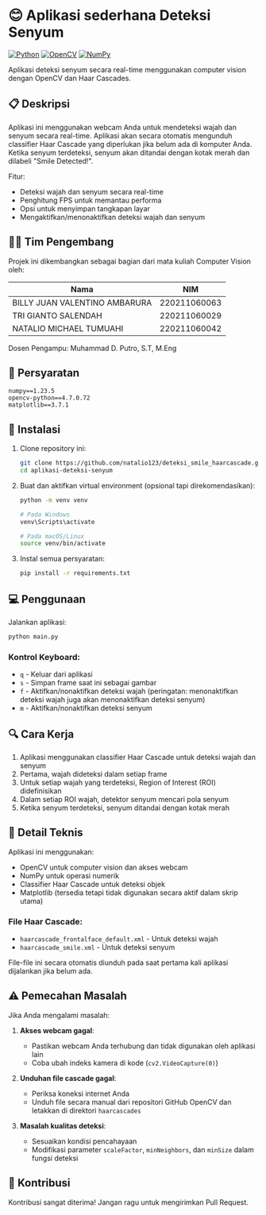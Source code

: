 
# 😊 Aplikasi sederhana Deteksi Senyum

[![Python](https://img.shields.io/badge/Python-3.7+-blue.svg)](https://www.python.org/downloads/)
[![OpenCV](https://img.shields.io/badge/OpenCV-4.7.0-green.svg)](https://opencv.org/)
[![NumPy](https://img.shields.io/badge/NumPy-1.23.5-yellow.svg)](https://numpy.org/)

Aplikasi deteksi senyum secara real-time menggunakan computer vision dengan OpenCV dan Haar Cascades.



## 📋 Deskripsi

Aplikasi ini menggunakan webcam Anda untuk mendeteksi wajah dan senyum secara real-time. Aplikasi akan secara otomatis mengunduh classifier Haar Cascade yang diperlukan jika belum ada di komputer Anda. Ketika senyum terdeteksi, senyum akan ditandai dengan kotak merah dan dilabeli "Smile Detected!".

Fitur:
- Deteksi wajah dan senyum secara real-time
- Penghitung FPS untuk memantau performa
- Opsi untuk menyimpan tangkapan layar
- Mengaktifkan/menonaktifkan deteksi wajah dan senyum

## 👨‍💻 Tim Pengembang

Projek ini dikembangkan sebagai bagian dari mata kuliah Computer Vision oleh:

| Nama                           | NIM           |
|--------------------------------|---------------|
| BILLY JUAN VALENTINO AMBARURA  |220211060063   | 
| TRI GIANTO SALENDAH            |220211060029   |
| NATALIO MICHAEL TUMUAHI        |220211060042   | 

Dosen Pengampu: Muhammad D. Putro, S.T, M.Eng


## 🔧 Persyaratan

```
numpy==1.23.5
opencv-python==4.7.0.72
matplotlib==3.7.1
```

## 🚀 Instalasi

1. Clone repository ini:
   ```bash
   git clone https://github.com/natalio123/deteksi_smile_haarcascade.git
   cd aplikasi-deteksi-senyum
   ```

2. Buat dan aktifkan virtual environment (opsional tapi direkomendasikan):
   ```bash
   python -m venv venv
   
   # Pada Windows
   venv\Scripts\activate
   
   # Pada macOS/Linux
   source venv/bin/activate
   ```

3. Instal semua persyaratan:
   ```bash
   pip install -r requirements.txt
   ```

## 💻 Penggunaan

Jalankan aplikasi:
```bash
python main.py
```

### Kontrol Keyboard:
- `q` - Keluar dari aplikasi
- `s` - Simpan frame saat ini sebagai gambar
- `f` - Aktifkan/nonaktifkan deteksi wajah (peringatan: menonaktifkan deteksi wajah juga akan menonaktifkan deteksi senyum)
- `m` - Aktifkan/nonaktifkan deteksi senyum

## 🔍 Cara Kerja

1. Aplikasi menggunakan classifier Haar Cascade untuk deteksi wajah dan senyum
2. Pertama, wajah dideteksi dalam setiap frame
3. Untuk setiap wajah yang terdeteksi, Region of Interest (ROI) didefinisikan
4. Dalam setiap ROI wajah, detektor senyum mencari pola senyum
5. Ketika senyum terdeteksi, senyum ditandai dengan kotak merah

## 🧠 Detail Teknis

Aplikasi ini menggunakan:
- OpenCV untuk computer vision dan akses webcam
- NumPy untuk operasi numerik
- Classifier Haar Cascade untuk deteksi objek
- Matplotlib (tersedia tetapi tidak digunakan secara aktif dalam skrip utama)

### File Haar Cascade:
- `haarcascade_frontalface_default.xml` - Untuk deteksi wajah
- `haarcascade_smile.xml` - Untuk deteksi senyum

File-file ini secara otomatis diunduh pada saat pertama kali aplikasi dijalankan jika belum ada.

## ⚠️ Pemecahan Masalah

Jika Anda mengalami masalah:

1. **Akses webcam gagal**: 
   - Pastikan webcam Anda terhubung dan tidak digunakan oleh aplikasi lain
   - Coba ubah indeks kamera di kode (`cv2.VideoCapture(0)`)

2. **Unduhan file cascade gagal**:
   - Periksa koneksi internet Anda
   - Unduh file secara manual dari repositori GitHub OpenCV dan letakkan di direktori `haarcascades`

3. **Masalah kualitas deteksi**:
   - Sesuaikan kondisi pencahayaan
   - Modifikasi parameter `scaleFactor`, `minNeighbors`, dan `minSize` dalam fungsi deteksi

## 🤝 Kontribusi

Kontribusi sangat diterima! Jangan ragu untuk mengirimkan Pull Request.

